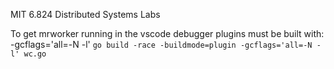 MIT 6.824 Distributed Systems Labs

To get mrworker running in the vscode debugger plugins must be built with: -gcflags='all=-N -l'
```go build -race -buildmode=plugin -gcflags='all=-N -l' wc.go```